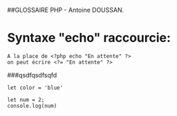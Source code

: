 ##GLOSSAIRE PHP - Antoine DOUSSAN.


# Syntaxe "echo" raccourcie:
```
A la place de <?php echo "En attente" ?>
on peut écrire <?= "En attente" ?>
```

###qsdfqsdfsqfd

`let color = 'blue'`

```
let num = 2;
console.log(num)
```